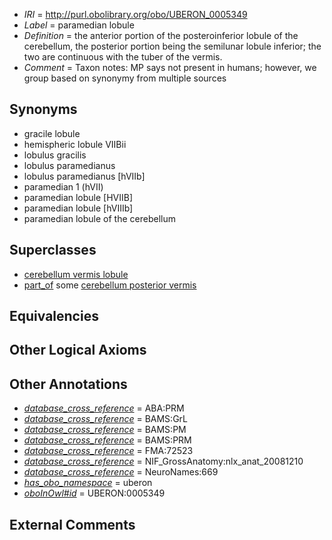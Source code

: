  * *IRI* = http://purl.obolibrary.org/obo/UBERON_0005349
 * *Label* = paramedian lobule
 * *Definition* = the anterior portion of the posteroinferior lobule of the cerebellum, the posterior portion being the semilunar lobule inferior; the two are continuous with the tuber of the vermis.
 * *Comment* = Taxon notes: MP says not present in humans; however, we group based on synonymy from multiple sources

## Synonyms

 * gracile lobule
 * hemispheric lobule VIIBii
 * lobulus gracilis
 * lobulus paramedianus
 * lobulus paramedianus [hVIIb]
 * paramedian 1 (hVII)
 * paramedian lobule [HVIIB]
 * paramedian lobule [hVIIIb]
 * paramedian lobule of the cerebellum

## Superclasses

 * [cerebellum vermis lobule](../../UBERON/70/UBERON_0004070.md)
 * [part_of](../../BFO/50/BFO_0000050.md) some [cerebellum posterior vermis](../../UBERON/09/UBERON_0004009.md)

## Equivalencies


## Other Logical Axioms


## Other Annotations

 * *[database_cross_reference](../../ef/oboInOwl#hasDbXref.md)* = ABA:PRM
 * *[database_cross_reference](../../ef/oboInOwl#hasDbXref.md)* = BAMS:GrL
 * *[database_cross_reference](../../ef/oboInOwl#hasDbXref.md)* = BAMS:PM
 * *[database_cross_reference](../../ef/oboInOwl#hasDbXref.md)* = BAMS:PRM
 * *[database_cross_reference](../../ef/oboInOwl#hasDbXref.md)* = FMA:72523
 * *[database_cross_reference](../../ef/oboInOwl#hasDbXref.md)* = NIF_GrossAnatomy:nlx_anat_20081210
 * *[database_cross_reference](../../ef/oboInOwl#hasDbXref.md)* = NeuroNames:669
 * *[has_obo_namespace](../../ce/oboInOwl#hasOBONamespace.md)* = uberon
 * *[oboInOwl#id](../../id/oboInOwl#id.md)* = UBERON:0005349

## External Comments

